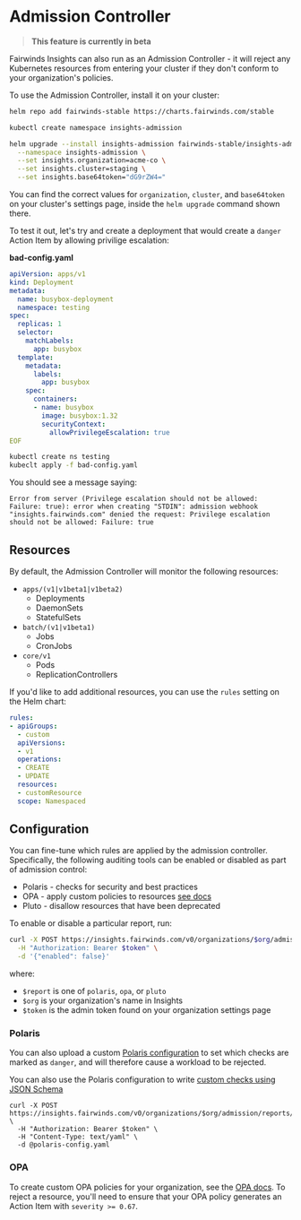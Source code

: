 # Admission Controller
> **This feature is currently in beta**

Fairwinds Insights can also run as an Admission Controller -
it will reject any Kubernetes resources from entering your cluster
if they don't conform to your organization's policies.

To use the Admission Controller, install it on your cluster:

```bash
helm repo add fairwinds-stable https://charts.fairwinds.com/stable

kubectl create namespace insights-admission

helm upgrade --install insights-admission fairwinds-stable/insights-admission \
  --namespace insights-admission \
  --set insights.organization=acme-co \
  --set insights.cluster=staging \
  --set insights.base64token="dG9rZW4="
```

You can find the correct values for `organization`, `cluster`, and `base64token`
on your cluster's settings page, inside the `helm upgrade` command shown there.

To test it out, let's try and create a deployment that would create a `danger` Action Item
by allowing privilige escalation:

**bad-config.yaml**
```yaml
apiVersion: apps/v1
kind: Deployment
metadata:
  name: busybox-deployment
  namespace: testing
spec:
  replicas: 1
  selector:
    matchLabels:
      app: busybox
  template:
    metadata:
      labels:
        app: busybox
    spec:
      containers:
      - name: busybox
        image: busybox:1.32
        securityContext:
          allowPrivilegeEscalation: true
EOF
```

```bash
kubectl create ns testing
kubeclt apply -f bad-config.yaml
```

You should see a message saying:
```
Error from server (Privilege escalation should not be allowed: Failure: true): error when creating "STDIN": admission webhook "insights.fairwinds.com" denied the request: Privilege escalation should not be allowed: Failure: true
```

## Resources
By default, the Admission Controller will monitor the following resources:
* `apps/(v1|v1beta1|v1beta2)`
  * Deployments
  * DaemonSets
  * StatefulSets
* `batch/(v1|v1beta1)`
  * Jobs
  * CronJobs
* `core/v1`
  * Pods
  * ReplicationControllers

If you'd like to add additional resources, you can use the `rules`
setting on the Helm chart:
```yaml
rules:
- apiGroups:
  - custom
  apiVersions:
  - v1
  operations:
  - CREATE
  - UPDATE
  resources:
  - customResource
  scope: Namespaced
```

## Configuration
You can fine-tune which rules are applied by the admission controller. Specifically, the following auditing tools
can be enabled or disabled as part of admission control:
* Polaris - checks for security and best practices
* OPA - apply custom policies to resources [see docs]()
* Pluto - disallow resources that have been deprecated

To enable or disable a particular report, run:
```bash
curl -X POST https://insights.fairwinds.com/v0/organizations/$org/admission/reports/$report \
  -H "Authorization: Bearer $token" \
  -d '{"enabled": false}'
```

where:
* `$report` is one of `polaris`, `opa`, or `pluto`
* `$org` is your organization's name in Insights
* `$token` is the admin token found on your organization settings page

### Polaris
You can also upload a custom
[Polaris configuration](https://github.com/FairwindsOps/polaris/blob/master/docs/usage.md#configuration)
to set which checks are marked as `danger`, and will therefore cause a workload to be rejected.

You can also use the Polaris configuration to write
[custom checks using JSON Schema](https://github.com/FairwindsOps/polaris/blob/master/docs/usage.md#custom-checks)

```
curl -X POST https://insights.fairwinds.com/v0/organizations/$org/admission/reports/polaris/config \
  -H "Authorization: Bearer $token" \
  -H "Content-Type: text/yaml" \
  -d @polaris-config.yaml
```

### OPA
To create custom OPA policies for your organization, see the
[OPA docs](/reports/opa). To reject a resource, you'll need to ensure that
your OPA policy generates an Action Item with `severity >= 0.67`.
